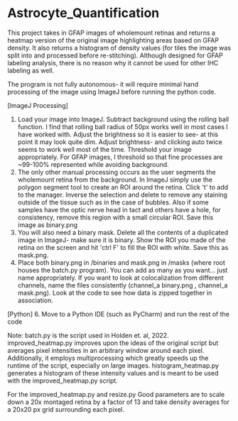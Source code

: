 # Astrocyte_Quantification
This project takes in GFAP images of wholemount retinas and returns a heatmap version of the original image highlighting areas based on GFAP density. It also returns a histogram of density values (for tiles the image was split into and processed before re-stitching). Although designed for GFAP labeling analysis, there is no reason why it cannot be used for other IHC labeling as well. 

The program is not fully autonomous- it will require minimal hand processing of the image using ImageJ before running the python code. 

[ImageJ Processing]
1. Load your image into ImageJ. Subtract background using the rolling ball function. I find that rolling ball radius of 50px works well in most cases I have worked with. Adjust the brightness so it is easier to see- at this point it may look quite dim. Adjust brightness- and clicking auto twice seems to work well most of the time. Threshold your image appropriately. For GFAP images, I threshold so that fine processes are ~99-100% represented while avoiding background. 
2. The only other manual processing occurs as the user segments the wholemount retina from the background. In ImageJ simply use the polygon segment tool to create an ROI around the retina. Click 't' to add to the manager. Inverse the selection and delete to remove any staining outside of the tissue such as in the case of bubbles. Also if some samples have the optic nerve head in tact and others have a hole, for consistency, remove this region with a small circular ROI. Save this image as binary.png
3. You will also need a binary mask. Delete all the contents of a duplicated image in ImageJ- make sure it is binary. Show the ROI you made of the retina on the screen and hit 'ctrl F' to fill the ROI with white. Save this as mask.png. 
4. Place both binary.png in /binaries and mask.png in /masks (where root houses the batch.py program). You can add as many as you want... just name appropriately. If you want to look at colocalization from different channels, name the files consistently (channel_a binary.png , channel_a mask.png). Look at the code to see how data is zipped together in association. 

[Python] 
6. Move to a Python IDE (such as PyCharm) and run the rest of the code


Note:
batch.py is the script used in Holden et. al, 2022.
improved_heatmap.py improves upon the ideas of the original script but averages pixel intensities in an arbitrary window around each pixel. Additionally, it employs multiprocessing which greatly speeds up the runtime of the script, especially on large images. histogram_heatmap.py generates a histogram of these intensity values and is meant to be used with the improved_heatmap.py script. 

For the improved_heatmap.py and resize.py Good parameters are to scale down a 20x montaged retina by a factor of 13 and take density averages for a 20x20 px grid surrounding each pixel. 
